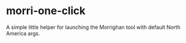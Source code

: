 # morri-one-click
A simple little helper for launching the Morrighan tool with default North America args.
